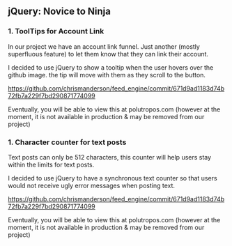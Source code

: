 ## jQuery: Novice to Ninja

### 1. ToolTips for Account Link

In our project we have an account link funnel. Just another (mostly superfluous feature) to let them know that they can link their account. 

I decided to use jQuery to show a tooltip when the user hovers over the github image. the tip will move with them as they scroll to the button. 

https://github.com/chrismanderson/feed_engine/commit/671d9ad1183d74b72fb7a229f7bd290871774099

Eventually, you will be able to view this at polutropos.com (however at the moment, it is not available in production & may be removed from our project)



### 1. Character counter for text posts 

Text posts can only be 512 characters, this counter will help users stay within the limits for text posts. 

I decided to use jQuery to have a synchronous text counter so that users would not receive ugly error messages when posting text. 

https://github.com/chrismanderson/feed_engine/commit/671d9ad1183d74b72fb7a229f7bd290871774099

Eventually, you will be able to view this at polutropos.com (however at the moment, it is not available in production & may be removed from our project)